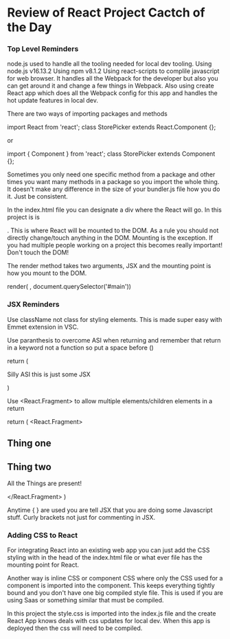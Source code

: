 # Review of React Project Cactch of the Day

### Top Level Reminders
node.js used to handle all the tooling needed for local dev tooling. Using node.js v16.13.2
Using npm v8.1.2
Using react-scripts to complile javascript for web browser. It handles all the Webpack for the developer but also you can get around it and change a few things in Webpack. Also using create React app which does all the Webpack config for this app and handles the hot update features in local dev. 
 
There are two ways of importing packages and methods 

import React from 'react';
class StorePicker extends React.Component {};

or

import { Component } from 'react';
class StorePicker extends Component {};

Sometimes you only need one specific method from a package and other times you want many methods in a package so you import the whole thing. It doesn't make any difference in the size of your bundler.js file how you do it. Just be consistent.

In the index.html file you can designate a div where the React will go. In this project is is <div id="main">. This is where React will be mounted to the DOM. As a rule you should not directly change/touch anything in the DOM. Mounting is the exception. If you had multiple people working on a project this becomes really important! Don't touch the DOM!

The render method takes two arguments, JSX and the mounting point is how you mount to the DOM.

render( <ReactClass />, document.querySelector('#main'))

### JSX Reminders
Use className not class for styling elements. This is made super easy with Emmet extension in VSC.

Use paranthesis to overcome ASI when returning and remember that return in a keyword not a function so put a space before ()

return (
    <p>Silly ASI this is just some JSX</p>
)

Use <React.Fragment> to allow multiple elements/children elements in a return

return (
    <React.Fragment>
        <h2>Thing one</h2>
        <h2>Thing two</h2>
        <p>All the Things are present!</p>
    </React.Fragment>
)

Anytime { } are used you are tell JSX that you are doing some Javascript stuff. Curly brackets not just for commenting in JSX.

### Adding CSS to React
For integrating React into an existing web app you can just add the CSS styling with <link> in the head of the index.html file or what ever file has the mounting point for React.

Another way is inline CSS or component CSS where only the CSS used for a component is imported into the component. This keeps everything tightly bound and you don't have one big compiled style file. This is used if you are using Saas or something similar that must be compiled.

In this project the style.css is imported into the index.js file and the create React App knows deals with css updates for local dev. When this app is deployed then the css will need to be compiled.